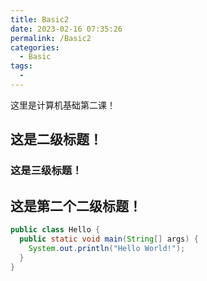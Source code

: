 ```yaml
---
title: Basic2
date: 2023-02-16 07:35:26
permalink: /Basic2
categories:
  - Basic
tags:
  - 
---
```

这里是计算机基础第二课！


## 这是二级标题！

### 这是三级标题！


## 这是第二个二级标题！
```Java
public class Hello {
  public static void main(String[] args) {
    System.out.println("Hello World!");
  }
}
```